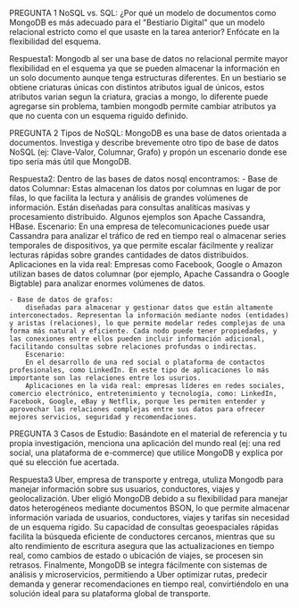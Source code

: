 PREGUNTA 1
NoSQL vs. SQL: ¿Por qué un modelo de documentos como MongoDB es más adecuado para el "Bestiario Digital" que un modelo relacional estricto como el que usaste en la tarea anterior? Enfócate en la flexibilidad del esquema.

Respuesta1:
Mongodb al ser una base de datos no relacional permite mayor flexibilidad en el esquema ya que se pueden almacenar la información en un solo documento aunque tenga estructuras diferentes. En un bestiario se obtiene  criaturas únicas con distintos atributos igual de únicos, estos atributos varian segun la criatura, gracias a mongo, lo diferente puede agregarse sin problema, tambien mongodb permite cambiar atributos ya que no cuenta con un esquema riguido definido.

PREGUNTA 2
Tipos de NoSQL: MongoDB es una base de datos orientada a documentos. Investiga y describe brevemente otro tipo de base de datos NoSQL (ej: Clave-Valor, Columnar, Grafo) y propón un escenario donde ese tipo sería más útil que MongoDB.

Respuesta2:
Dentro de las bases de datos nosql encontramos: 
    - Base de datos Columnar: 
        Estas almacenan los datos por columnas en lugar de por filas, lo que facilita la lectura y análisis de grandes volúmenes de información. Están diseñadas para consultas analíticas masivas y procesamiento distribuido. Algunos ejemplos son Apache Cassandra, HBase.
        Escenario: 
        En una empresa de telecomunicaciones puede usar Cassandra para analizar el tráfico de red en tiempo real o almacenar series temporales de dispositivos, ya que permite escalar fácilmente y realizar lecturas rápidas sobre grandes cantidades de datos distribuidos.
        Aplicaciones en la vida real: Empresas como Facebook, Google o Amazon utilizan bases de datos columnar (por ejemplo, Apache Cassandra o Google Bigtable) para analizar enormes volúmenes de datos.

    - Base de datos de grafos:
        diseñadas para almacenar y gestionar datos que están altamente interconectados. Representan la información mediante nodos (entidades) y aristas (relaciones), lo que permite modelar redes complejas de una forma más natural y eficiente. Cada nodo puede tener propiedades, y las conexiones entre ellos pueden incluir información adicional, facilitando consultas sobre relaciones profundas o indirectas.
        Escenario: 
        En el desarrollo de una red social o plataforma de contactos profesionales, como LinkedIn. En este tipo de aplicaciones lo más importante son las relaciones entre los usurios.
        Aplicaciones en la vida real: empresas líderes en redes sociales, comercio electrónico, entretenimiento y tecnología, como: LinkedIn, Facebook, Google, eBay y Netflix, porque les permiten entender y aprovechar las relaciones complejas entre sus datos para ofrecer mejores servicios, seguridad y recomendaciones.


PREGUNTA 3
Casos de Estudio: Basándote en el material de referencia y tu propia investigación, menciona una aplicación del mundo real (ej: una red social, una plataforma de e-commerce) que utilice MongoDB y explica por qué su elección fue acertada.

Respuesta3
Uber, empresa de transporte y entrega, utuliza Mongodb para manejar información sobre sus usuarios, conductores, viajes y geolocalización. Uber eligió MongoDB debido a su flexibilidad para manejar datos heterogéneos mediante documentos BSON, lo que permite almacenar información variada de usuarios, conductores, viajes y tarifas sin necesidad de un esquema rígido. Su capacidad de consultas geoespaciales rápidas facilita la búsqueda eficiente de conductores cercanos, mientras que su alto rendimiento de escritura asegura que las actualizaciones en tiempo real, como cambios de estado o ubicación de viajes, se procesen sin retrasos. Finalmente, MongoDB se integra fácilmente con sistemas de análisis y microservicios, permitiendo a Uber optimizar rutas, predecir demanda y generar recomendaciones en tiempo real, convirtiéndolo en una solución ideal para su plataforma global de transporte.

